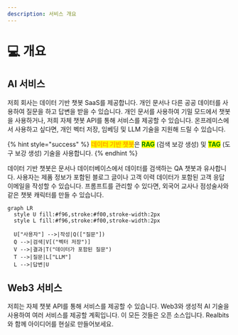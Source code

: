 ```yaml
---
description: 서비스 개요
---
```


# 💻 개요

## AI 서비스

저희 회사는 데이터 기반 챗봇 SaaS를 제공합니다. 개인 문서나 다른 공공 데이터를 사용하여 질문을 하고 답변을 받을 수 있습니다. 개인 문서를 사용하여 기밀 모드에서 챗봇을 사용하거나, 저희 자체 챗봇 API를 통해 서비스를 제공할 수 있습니다. 온프레미스에서 사용하고 싶다면, 개인 벡터 저장, 임베딩 및 LLM 기술을 지원해 드릴 수 있습니다.

{% hint style="success" %}
<mark style="color:orange;">**데이터 기반 챗봇**</mark>은 <mark style="color:green;">**RAG**</mark> (검색 보강 생성) 및 <mark style="color:green;">**TAG**</mark> (도구 보강 생성) 기술을 사용합니다.
{% endhint %}

데이터 기반 챗봇은 문서나 데이터베이스에서 데이터를 검색하는 QA 챗봇과 유사합니다. 사용자는 제품 정보가 포함된 블로그 글이나 고객 이력 데이터가 포함된 고객 응답 이메일을 작성할 수 있습니다. 프롬프트를 관리할 수 있다면, 외국어 교사나 점성술사와 같은 챗봇 캐릭터를 만들 수 있습니다.

```mermaid
graph LR
  style U fill:#f96,stroke:#f00,stroke-width:2px
  style L fill:#f96,stroke:#f00,stroke-width:2px

  U["사용자"] -->|작성|Q(["질문"])
  Q -->|검색|V[("벡터 저장")]
  V -->|결과|T("데이터가 포함된 질문")
  T -->|질문|L["LLM"]
  L -->|답변|U
```

## Web3 서비스

저희는 자체 챗봇 API를 통해 서비스를 제공할 수 있습니다. Web3와 생성적 AI 기술을 사용하여 여러 서비스를 제공할 계획입니다. 이 모든 것들은 오픈 소스입니다. Realbits와 함께 아이디어를 현실로 만들어보세요.